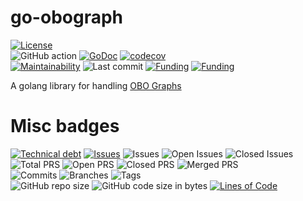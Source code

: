 # go-obograph
[![License](https://img.shields.io/badge/License-BSD%202--Clause-blue.svg)](LICENSE)  
![GitHub action](https://github.com/dictyBase/go-obograph/workflows/Continuous%20integration/badge.svg)
[![GoDoc](https://pkg.go.dev/badge/dictyBase/go-obograph)](https://pkg.go.dev/dictyBase/go-obograph)
[![codecov](https://codecov.io/gh/dictyBase/go-obograph/branch/develop/graph/badge.svg)](https://codecov.io/gh/dictyBase/arangomanager)   
[![Maintainability](https://api.codeclimate.com/v1/badges/6f3e28561a7900c8d931/maintainability)](https://codeclimate.com/github/dictyBase/go-obograph/maintainability)
![Last commit](https://badgen.net/github/last-commit/dictyBase/go-obograph/develop)
[![Funding](https://badgen.net/badge/NIGMS/Rex%20L%20Chisholm,dictyBase/yellow?list=|)](https://projectreporter.nih.gov/project_info_description.cfm?aid=9476993)
[![Funding](https://badgen.net/badge/NIGMS/Rex%20L%20Chisholm,DSC/yellow?list=|)](https://projectreporter.nih.gov/project_info_description.cfm?aid=9438930)

A golang library for handling [OBO Graphs](https://github.com/geneontology/obographs)

# Misc badges
[![Technical debt](https://badgen.net/codeclimate/tech-debt/dictyBase/go-obograph)](https://codeclimate.com/github/dictyBase/arangomanager/trends/technical_debt)
[![Issues](https://badgen.net/codeclimate/issues/dictyBase/go-obograph)](https://codeclimate.com/github/dictyBase/arangomanager/issues)
![Issues](https://badgen.net/github/issues/dictyBase/go-obograph)
![Open Issues](https://badgen.net/github/open-issues/dictyBase/go-obograph)
![Closed Issues](https://badgen.net/github/closed-issues/dictyBase/go-obograph)   
![Total PRS](https://badgen.net/github/prs/dictyBase/go-obograph)
![Open PRS](https://badgen.net/github/open-prs/dictyBase/go-obograph)
![Closed PRS](https://badgen.net/github/closed-prs/dictyBase/go-obograph)
![Merged PRS](https://badgen.net/github/merged-prs/dictyBase/go-obograph)   
![Commits](https://badgen.net/github/commits/dictyBase/go-obograph/develop)
![Branches](https://badgen.net/github/branches/dictyBase/go-obograph)
![Tags](https://badgen.net/github/tags/dictyBase/go-obograph)   
![GitHub repo size](https://img.shields.io/github/repo-size/dictyBase/go-obograph?style=plastic)
![GitHub code size in bytes](https://img.shields.io/github/languages/code-size/dictyBase/go-obograph?style=plastic)
[![Lines of Code](https://badgen.net/codeclimate/loc/dictyBase/go-obograph)](https://codeclimate.com/github/dictyBase/arangomanager/code)   
